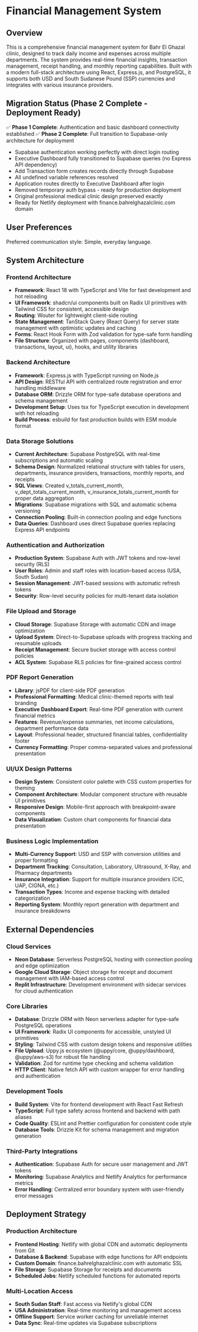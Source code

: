 # Financial Management System

## Overview

This is a comprehensive financial management system for Bahr El Ghazal clinic, designed to track daily income and expenses across multiple departments. The system provides real-time financial insights, transaction management, receipt handling, and monthly reporting capabilities. Built with a modern full-stack architecture using React, Express.js, and PostgreSQL, it supports both USD and South Sudanese Pound (SSP) currencies and integrates with various insurance providers.

## Migration Status (Phase 2 Complete - Deployment Ready)

✅ **Phase 1 Complete**: Authentication and basic dashboard connectivity established
✅ **Phase 2 Complete**: Full transition to Supabase-only architecture for deployment
- Supabase authentication working perfectly with direct login routing
- Executive Dashboard fully transitioned to Supabase queries (no Express API dependency)
- Add Transaction form creates records directly through Supabase
- All undefined variable references resolved
- Application routes directly to Executive Dashboard after login
- Removed temporary auth bypass - ready for production deployment
- Original professional medical clinic design preserved exactly
- Ready for Netlify deployment with finance.bahrelghazalclinic.com domain

## User Preferences

Preferred communication style: Simple, everyday language.

## System Architecture

### Frontend Architecture
- **Framework**: React 18 with TypeScript and Vite for fast development and hot reloading
- **UI Framework**: shadcn/ui components built on Radix UI primitives with Tailwind CSS for consistent, accessible design
- **Routing**: Wouter for lightweight client-side routing
- **State Management**: TanStack Query (React Query) for server state management with optimistic updates and caching
- **Forms**: React Hook Form with Zod validation for type-safe form handling
- **File Structure**: Organized with pages, components (dashboard, transactions, layout, ui), hooks, and utility libraries

### Backend Architecture
- **Framework**: Express.js with TypeScript running on Node.js
- **API Design**: RESTful API with centralized route registration and error handling middleware
- **Database ORM**: Drizzle ORM for type-safe database operations and schema management
- **Development Setup**: Uses tsx for TypeScript execution in development with hot reloading
- **Build Process**: esbuild for fast production builds with ESM module format

### Data Storage Solutions
- **Current Architecture**: Supabase PostgreSQL with real-time subscriptions and automatic scaling
- **Schema Design**: Normalized relational structure with tables for users, departments, insurance providers, transactions, monthly reports, and receipts
- **SQL Views**: Created v_totals_current_month, v_dept_totals_current_month, v_insurance_totals_current_month for proper data aggregation
- **Migrations**: Supabase migrations with SQL and automatic schema versioning
- **Connection Pooling**: Built-in connection pooling and edge functions
- **Data Queries**: Dashboard uses direct Supabase queries replacing Express API endpoints

### Authentication and Authorization  
- **Production System**: Supabase Auth with JWT tokens and row-level security (RLS)
- **User Roles**: Admin and staff roles with location-based access (USA, South Sudan)
- **Session Management**: JWT-based sessions with automatic refresh tokens
- **Security**: Row-level security policies for multi-tenant data isolation

### File Upload and Storage
- **Cloud Storage**: Supabase Storage with automatic CDN and image optimization
- **Upload System**: Direct-to-Supabase uploads with progress tracking and resumable uploads
- **Receipt Management**: Secure bucket storage with access control policies
- **ACL System**: Supabase RLS policies for fine-grained access control

### PDF Report Generation
- **Library**: jsPDF for client-side PDF generation
- **Professional Formatting**: Medical clinic-themed reports with teal branding  
- **Executive Dashboard Export**: Real-time PDF generation with current financial metrics
- **Features**: Revenue/expense summaries, net income calculations, department performance data
- **Layout**: Professional header, structured financial tables, confidentiality footer
- **Currency Formatting**: Proper comma-separated values and professional presentation

### UI/UX Design Patterns
- **Design System**: Consistent color palette with CSS custom properties for theming
- **Component Architecture**: Modular component structure with reusable UI primitives
- **Responsive Design**: Mobile-first approach with breakpoint-aware components
- **Data Visualization**: Custom chart components for financial data presentation

### Business Logic Implementation
- **Multi-Currency Support**: USD and SSP with conversion utilities and proper formatting
- **Department Tracking**: Consultation, Laboratory, Ultrasound, X-Ray, and Pharmacy departments
- **Insurance Integration**: Support for multiple insurance providers (CIC, UAP, CIGNA, etc.)
- **Transaction Types**: Income and expense tracking with detailed categorization
- **Reporting System**: Monthly report generation with department and insurance breakdowns

## External Dependencies

### Cloud Services
- **Neon Database**: Serverless PostgreSQL hosting with connection pooling and edge optimization
- **Google Cloud Storage**: Object storage for receipt and document management with IAM-based access control
- **Replit Infrastructure**: Development environment with sidecar services for cloud authentication

### Core Libraries
- **Database**: Drizzle ORM with Neon serverless adapter for type-safe PostgreSQL operations
- **UI Framework**: Radix UI components for accessible, unstyled UI primitives
- **Styling**: Tailwind CSS with custom design tokens and responsive utilities
- **File Upload**: Uppy.js ecosystem (@uppy/core, @uppy/dashboard, @uppy/aws-s3) for robust file handling
- **Validation**: Zod for runtime type checking and schema validation
- **HTTP Client**: Native fetch API with custom wrapper for error handling and authentication

### Development Tools
- **Build System**: Vite for frontend development with React Fast Refresh
- **TypeScript**: Full type safety across frontend and backend with path aliases
- **Code Quality**: ESLint and Prettier configuration for consistent code style
- **Database Tools**: Drizzle Kit for schema management and migration generation

### Third-Party Integrations
- **Authentication**: Supabase Auth for secure user management and JWT tokens
- **Monitoring**: Supabase Analytics and Netlify Analytics for performance metrics  
- **Error Handling**: Centralized error boundary system with user-friendly error messages

## Deployment Strategy

### Production Architecture
- **Frontend Hosting**: Netlify with global CDN and automatic deployments from Git
- **Database & Backend**: Supabase with edge functions for API endpoints
- **Custom Domain**: finance.bahrelghazalclinic.com with automatic SSL
- **File Storage**: Supabase Storage for receipts and documents
- **Scheduled Jobs**: Netlify scheduled functions for automated reports

### Multi-Location Access
- **South Sudan Staff**: Fast access via Netlify's global CDN
- **USA Administration**: Real-time monitoring and management access
- **Offline Support**: Service worker caching for unreliable internet
- **Data Sync**: Real-time updates via Supabase subscriptions